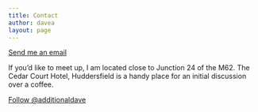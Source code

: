 ```yaml
---
title: Contact
author: davea
layout: page
---
```

[Send me an email][1]

If you’d like to meet up, I am located close to Junction 24 of the M62. The Cedar Court Hotel, Huddersfield is a handy place for an initial discussion over a coffee.

<a href="https://twitter.com/additionaldave" class="twitter-follow-button" data-show-count="false" data-dnt="true">Follow @additionaldave</a>

 [1]: mailto:mrdavidrobertallen@gmail.com "mrdavidrobertallen@gmail.com"
